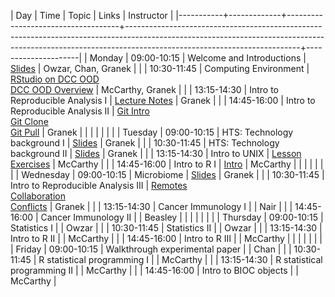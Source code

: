 | Day       |        Time | Topic                              | Links                                                                                                                                                                                                 | Instructor          |
|-----------+-------------+------------------------------------+-------------------------------------------------------------------------------------------------------------------------------------------------------------------------------------------------------+---------------------|
| Monday    | 09:00-10:15 | Welcome and Introductions          | [Slides](welcome-MIC-2022.pdf)                                                                                                                                                                        | Owzar, Chan, Granek |
|           | 10:30-11:45 | Computing Environment              | [RStudio on DCC OOD](computing/dcc_ood/dcc_ood_rstudio.md) <br> [DCC OOD Overview](computing/dcc_ood/dcc_ood_overview.md)                                                                             | McCarthy, Granek    |
|           | 13:15-14:30 | Intro to Reproducible Analysis I   | [Lecture Notes](computing/reproducible/reproducible_research_lecture.md)                                                                                                                              | Granek              |
|           | 14:45-16:00 | Intro to Reproducible Analysis II  | [Git Intro](computing/reproducible/git_overview.md) <br> [Git Clone](computing/reproducible/git_cloning.md) <br> [Git Pull](computing/reproducible/git_pull.md)                                       | Granek              |
|           |             |                                    |                                                                                                                                                                                                       |                     |
| Tuesday   | 09:00-10:15 | HTS: Technology background I       | [Slides](biology/hts_background_day2_s1_s2.pdf)                                                                                                                                                       | Granek              |
|           | 10:30-11:45 | HTS: Technology background II      | [Slides](biology/hts_background_day2_s1_s2.pdf)                                                                                                                                                       | Granek              |
|           | 13:15-14:30 | Intro to UNIX                      | [Lesson](computing/unix/unix_lesson.Rmd) <br> [Exercises](computing/unix/unix_exercises.Rmd)                                                                                                          | McCarthy            |
|           | 14:45-16:00 | Intro to R I                       | [Intro](computing/R/01_introduction_to_R.Rmd)                                                                                                                                                         | McCarthy            |
|           |             |                                    |                                                                                                                                                                                                       |                     |
| Wednesday | 09:00-10:15 | Microbiome                         | [Slides](biology/microbiome_overview.pdf)                                                                                                                                                             | Granek              |
|           | 10:30-11:45 | Intro to Reproducible Analysis III | [Remotes](computing/reproducible/git_overview.Rmd#remotes-in-github) <br> [Collaboration](computing/reproducible/git_collaboration.Rmd) <br> [Conflicts](../computing/reproducible/git_conflicts.Rmd) | Granek              |
|           | 13:15-14:30 | Cancer Immunology I                |                                                                                                                                                                                                       | Nair                |
|           | 14:45-16:00 | Cancer Immunology II               |                                                                                                                                                                                                       | Beasley             |
|           |             |                                    |                                                                                                                                                                                                       |                     |
| Thursday  | 09:00-10:15 | Statistics I                       |                                                                                                                                                                                                       | Owzar               |
|           | 10:30-11:45 | Statistics II                      |                                                                                                                                                                                                       | Owzar               |
|           | 13:15-14:30 | Intro to R II                      |                                                                                                                                                                                                       | McCarthy            |
|           | 14:45-16:00 | Intro to R III                     |                                                                                                                                                                                                       | McCarthy            |
|           |             |                                    |                                                                                                                                                                                                       |                     |
| Friday    | 09:00-10:15 | Walkthrough experimental paper     |                                                                                                                                                                                                       | Chan                |
|           | 10:30-11:45 | R statistical programming I        |                                                                                                                                                                                                       | McCarthy            |
|           | 13:15-14:30 | R statistical programming II       |                                                                                                                                                                                                       | McCarthy            |
|           | 14:45-16:00 | Intro to BIOC objects              |                                                                                                                                                                                                       | McCarthy            |
